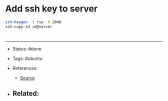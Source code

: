 # Add ssh key to server
```bash
ssh-keygen -t rsa -b 2048
ssh-copy-id id@server

```


# 

---
- Status: #done

- Tags: #ubuntu 

- References:
	- [Source](https://serverfault.com/questions/241588/how-to-automate-ssh-login-with-password/241593#241593)

- Related:
	- 
